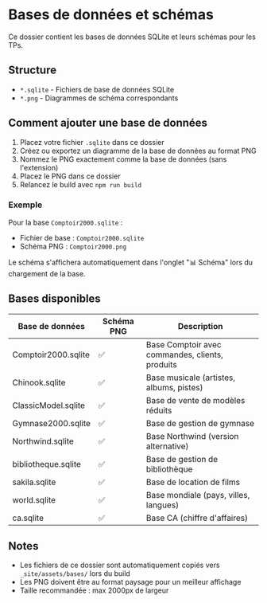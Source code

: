 # Bases de données et schémas

Ce dossier contient les bases de données SQLite et leurs schémas pour les TPs.

## Structure

- `*.sqlite` - Fichiers de base de données SQLite
- `*.png` - Diagrammes de schéma correspondants

## Comment ajouter une base de données

1. Placez votre fichier `.sqlite` dans ce dossier
2. Créez ou exportez un diagramme de la base de données au format PNG
3. Nommez le PNG exactement comme la base de données (sans l'extension)
4. Placez le PNG dans ce dossier
5. Relancez le build avec `npm run build`

### Exemple

Pour la base `Comptoir2000.sqlite` :
- Fichier de base : `Comptoir2000.sqlite`
- Schéma PNG : `Comptoir2000.png`

Le schéma s'affichera automatiquement dans l'onglet "📊 Schéma" lors du chargement de la base.

## Bases disponibles

| Base de données | Schéma PNG | Description |
|----------------|------------|-------------|
| Comptoir2000.sqlite | ✅ | Base Comptoir avec commandes, clients, produits |
| Chinook.sqlite | ✅ | Base musicale (artistes, albums, pistes) |
| ClassicModel.sqlite | ✅ | Base de vente de modèles réduits |
| Gymnase2000.sqlite | ✅ | Base de gestion de gymnase |
| Northwind.sqlite | ✅ | Base Northwind (version alternative) |
| bibliotheque.sqlite | ✅ | Base de gestion de bibliothèque |
| sakila.sqlite | ✅ | Base de location de films |
| world.sqlite | ✅ | Base mondiale (pays, villes, langues) |
| ca.sqlite | ✅ | Base CA (chiffre d'affaires) |

## Notes

- Les fichiers de ce dossier sont automatiquement copiés vers `_site/assets/bases/` lors du build
- Les PNG doivent être au format paysage pour un meilleur affichage
- Taille recommandée : max 2000px de largeur
